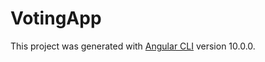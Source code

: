 # VotingApp

This project was generated with [Angular CLI](https://github.com/angular/angular-cli) version 10.0.0.

